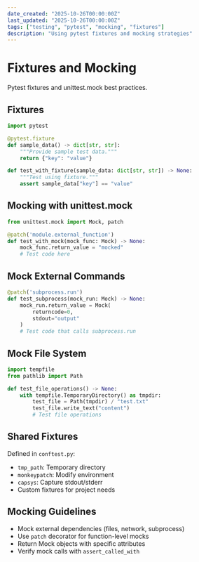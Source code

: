 ```yaml
---
date_created: "2025-10-26T00:00:00Z"
last_updated: "2025-10-26T00:00:00Z"
tags: ["testing", "pytest", "mocking", "fixtures"]
description: "Using pytest fixtures and mocking strategies"
---
```

# Fixtures and Mocking

Pytest fixtures and unittest.mock best practices.

## Fixtures

```python
import pytest

@pytest.fixture
def sample_data() -> dict[str, str]:
    """Provide sample test data."""
    return {"key": "value"}

def test_with_fixture(sample_data: dict[str, str]) -> None:
    """Test using fixture."""
    assert sample_data["key"] == "value"
```

## Mocking with unittest.mock

```python
from unittest.mock import Mock, patch

@patch('module.external_function')
def test_with_mock(mock_func: Mock) -> None:
    mock_func.return_value = "mocked"
    # Test code here
```

## Mock External Commands

```python
@patch('subprocess.run')
def test_subprocess(mock_run: Mock) -> None:
    mock_run.return_value = Mock(
        returncode=0,
        stdout="output"
    )
    # Test code that calls subprocess.run
```

## Mock File System

```python
import tempfile
from pathlib import Path

def test_file_operations() -> None:
    with tempfile.TemporaryDirectory() as tmpdir:
        test_file = Path(tmpdir) / "test.txt"
        test_file.write_text("content")
        # Test file operations
```

## Shared Fixtures

Defined in `conftest.py`:
- `tmp_path`: Temporary directory
- `monkeypatch`: Modify environment
- `capsys`: Capture stdout/stderr
- Custom fixtures for project needs

## Mocking Guidelines

- Mock external dependencies (files, network, subprocess)
- Use `patch` decorator for function-level mocks
- Return Mock objects with specific attributes
- Verify mock calls with `assert_called_with`
